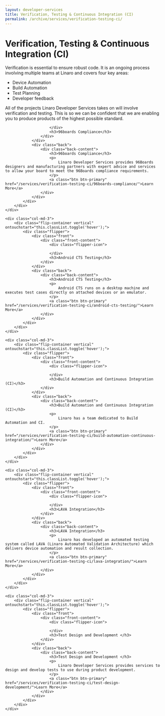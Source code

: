 ```yaml
---
layout: developer-services
title: Verification, Testing & Continuous Integration (CI) 
permalink: /archive/services/verification-testing-ci/
---
```

# Verification, Testing & Continuous Integration (CI) 

Verification is essential to ensure robust code. It is an ongoing process involving multiple teams at Linaro and covers four key areas:

- Device Automation
- Build Automation
- Test Planning
- Developer feedback

All of the projects Linaro Developer Services takes on will involve verification and testing. This is so we can be confident that we are enabling you to produce products of the highest possible standard.



<div id="flippers">
    <div class="col-md-3">
        <div class="flip-container vertical" ontouchstart="this.classList.toggle('hover');">
            <div class="flipper">
                <div class="front">
                    <div class="front-content">
                        <div class="flipper-icon">
                            
                        </div>
                        <h3>96boards Compliance</h3>
                    </div>
                </div>
                <div class="back">
                    <div class="back-content">
                        <h3>96boards Compliance</h3>
                        <p>
                            Linaro Developer Services provides 96Boards designers and manufacturing partners with expert advice and services to allow your board to meet the 96Boards compliance requirements.
                        </p>
                        <a class="btn btn-primary" href="/services/verification-testing-ci/96boards-compliance/">Learn More</a>
                    </div>
                </div>
            </div>
        </div>
    </div>
    
    <div class="col-md-3">
        <div class="flip-container vertical" ontouchstart="this.classList.toggle('hover');">
            <div class="flipper">
                <div class="front">
                    <div class="front-content">
                        <div class="flipper-icon">
                        
                        </div>
                        <h3>Android CTS Testing</h3>
                    </div>
                </div>
                <div class="back">
                    <div class="back-content">
                        <h3>Android CTS Testing</h3>
                        <p>
                            Android CTS runs on a desktop machine and executes test cases directly on attached devices or an emulator.
                        </p>
                        <a class="btn btn-primary" href="/services/verification-testing-ci/android-cts-testing/">Learn More</a>
                    </div>
                </div>
            </div>
        </div>
    </div>
    
    <div class="col-md-3">
        <div class="flip-container vertical" ontouchstart="this.classList.toggle('hover');">
            <div class="flipper">
                <div class="front">
                    <div class="front-content">
                        <div class="flipper-icon">
                        
                        </div>
                        <h3>Build Automation and Continuous Integration (CI)</h3>
                    </div>
                </div>
                <div class="back">
                    <div class="back-content">
                        <h3>Build Automation and Continuous Integration (CI)</h3>
                        <p>
                            Linaro has a team dedicated to Build Automation and CI.
                        </p>
                        <a class="btn btn-primary" href="/services/verification-testing-ci/build-automation-continuous-integration/">Learn More</a>
                    </div>
                </div>
            </div>
        </div>
    </div>
    
    <div class="col-md-3">
        <div class="flip-container vertical" ontouchstart="this.classList.toggle('hover');">
            <div class="flipper">
                <div class="front">
                    <div class="front-content">
                        <div class="flipper-icon">
                        
                        </div>
                        <h3>LAVA Integration</h3>
                    </div>
                </div>
                <div class="back">
                    <div class="back-content">
                        <h3>LAVA Integration</h3>
                        <p>
                            Linaro has developed an automated testing system called LAVA (Linaro Automated Validation Architecture) which delivers device automation and result collection.
                        </p>
                        <a class="btn btn-primary" href="/services/verification-testing-ci/lava-integration/">Learn More</a>
                    </div>
                </div>
            </div>
        </div>
    </div>
    
    <div class="col-md-3">
        <div class="flip-container vertical" ontouchstart="this.classList.toggle('hover');">
            <div class="flipper">
                <div class="front">
                    <div class="front-content">
                        <div class="flipper-icon">
                        
                        </div>
                        <h3>Test Design and Development </h3>
                    </div>
                </div>
                <div class="back">
                    <div class="back-content">
                        <h3>Test Design and Development </h3>
                        <p>
                            Linaro Developer Services provides services to design and develop tests to use during product development.
                        </p>
                        <a class="btn btn-primary" href="/services/verification-testing-ci/test-design-development/">Learn More</a>
                    </div>
                </div>
            </div>
        </div>
    </div>
    

</div>
